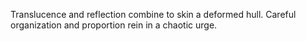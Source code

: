 Translucence and reflection combine to skin a deformed hull. Careful organization and proportion rein in a chaotic urge.